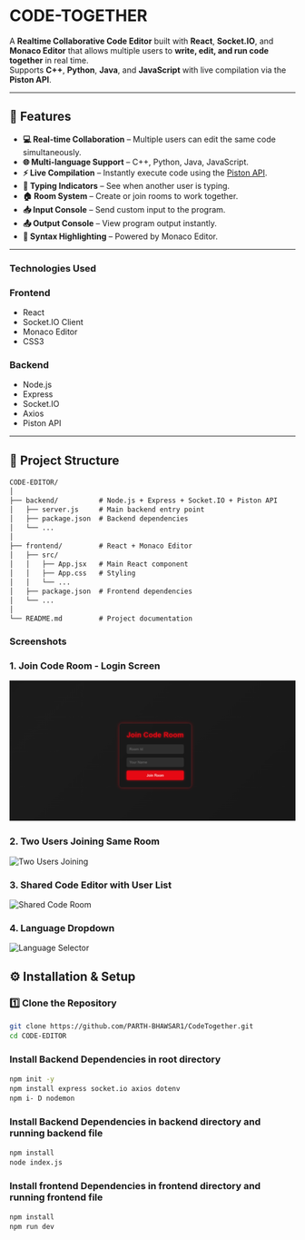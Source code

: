 # CODE-TOGETHER

A **Realtime Collaborative Code Editor** built with **React**, **Socket.IO**, and **Monaco Editor** that allows multiple users to **write, edit, and run code together** in real time.  
Supports **C++**, **Python**, **Java**, and **JavaScript** with live compilation via the **Piston API**.  

---

## 📌 Features

- **💻 Real-time Collaboration** – Multiple users can edit the same code simultaneously.
- **🌐 Multi-language Support** – C++, Python, Java, JavaScript.
- **⚡ Live Compilation** – Instantly execute code using the [Piston API](https://github.com/engineer-man/piston).
- **👀 Typing Indicators** – See when another user is typing.
- **🏠 Room System** – Create or join rooms to work together.
- **📥 Input Console** – Send custom input to the program.
- **📤 Output Console** – View program output instantly.
- **🎨 Syntax Highlighting** – Powered by Monaco Editor.

---

### Technologies Used

### Frontend
- React  
- Socket.IO Client  
- Monaco Editor  
- CSS3  

### Backend
- Node.js  
- Express  
- Socket.IO  
- Axios  
- Piston API  


---

## 📂 Project Structure

```plaintext
CODE-EDITOR/
│
├── backend/          # Node.js + Express + Socket.IO + Piston API
│   ├── server.js     # Main backend entry point
│   ├── package.json  # Backend dependencies
│   └── ...
│
├── frontend/         # React + Monaco Editor
│   ├── src/
│   │   ├── App.jsx   # Main React component
│   │   ├── App.css   # Styling
│   │   └── ...
│   ├── package.json  # Frontend dependencies
│   └── ...
│
└── README.md         # Project documentation
 ```

### Screenshots

### 1. Join Code Room - Login Screen
![Login Screen](./screenshots/screenshot1.png)

### 2. Two Users Joining Same Room
![Two Users Joining](./screenshots/screenshot2.png)

### 3. Shared Code Editor with User List
![Shared Code Room](./screenshots/screenshot3.png)

### 4. Language Dropdown
![Language Selector](./screenshots/screenshot4.png)


## ⚙️ Installation & Setup

### 1️⃣ Clone the Repository
```bash
git clone https://github.com/PARTH-BHAWSAR1/CodeTogether.git
cd CODE-EDITOR
```

### Install Backend Dependencies in root directory
```bash
npm init -y
npm install express socket.io axios dotenv
npm i- D nodemon
```


### Install Backend Dependencies in backend directory and running backend file
```bash
npm install
node index.js
```


### Install frontend Dependencies in frontend directory and running frontend file
```bash
npm install
npm run dev
```












